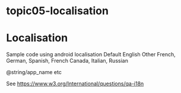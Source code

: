 # topic05-localisation
# Localisation 
Sample code using android localisation
Default English 
Other French, German, Spanish, French Canada, Italian, Russian

@string/app_name etc

See https://www.w3.org/International/questions/qa-i18n

